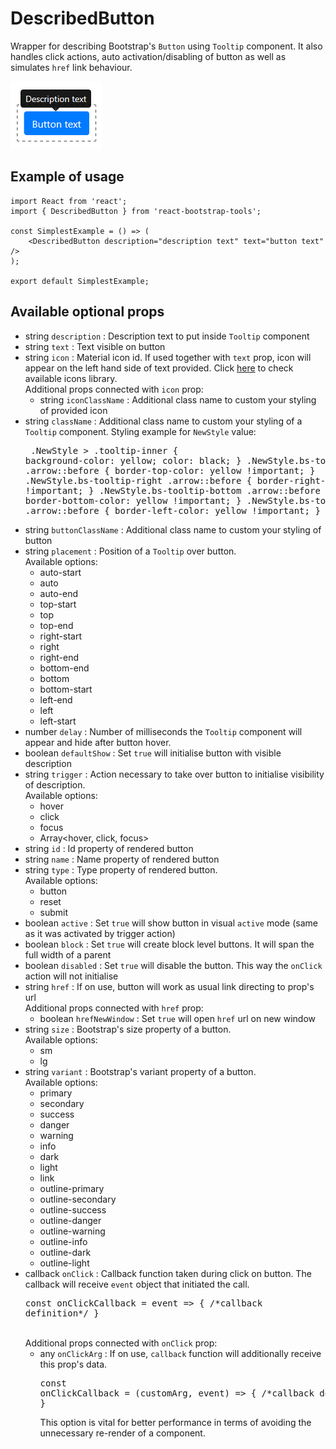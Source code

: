 # DescribedButton

Wrapper for describing Bootstrap's `Button` using `Tooltip` component. It also handles click actions, auto activation/disabling of button as well as simulates `href` link behaviour.

![DescribedButton example](../../../../readme_img/DescribedButtonExample.png)

## Example of usage

```
import React from 'react';
import { DescribedButton } from 'react-bootstrap-tools';

const SimplestExample = () => (
    <DescribedButton description="description text" text="button text" />
);

export default SimplestExample;
```

## Available optional props

- string `description` : Description text to put inside `Tooltip` component
- string `text` : Text visible on button
- string `icon` : Material icon id. If used together with `text` prop, icon will appear on the left hand side of text provided. Click [here](https://material.io/tools/icons/?style=baseline) to check available icons library.<br />
  Additional props connected with `icon` prop:
  - string `iconClassName` : Additional class name to custom your styling of provided icon
- string `className` : Additional class name to custom your styling of a `Tooltip` component.
  Styling example for `NewStyle` value:<pre>
  .NewStyle > .tooltip-inner {
  background-color: yellow;
  color: black;
  }
  .NewStyle.bs-tooltip-top .arrow::before {
  border-top-color: yellow !important;
  }
  .NewStyle.bs-tooltip-right .arrow::before {
  border-right-color: yellow !important;
  }
  .NewStyle.bs-tooltip-bottom .arrow::before {
  border-bottom-color: yellow !important;
  }
  .NewStyle.bs-tooltip-left .arrow::before {
  border-left-color: yellow !important;
  }</pre>
- string `buttonClassName` : Additional class name to custom your styling of button
- string `placement` : Position of a `Tooltip` over button.<br />
  Available options:
  - auto-start
  - auto
  - auto-end
  - top-start
  - top
  - top-end
  - right-start
  - right
  - right-end
  - bottom-end
  - bottom
  - bottom-start
  - left-end
  - left
  - left-start
- number `delay` : Number of milliseconds the `Tooltip` component will appear and hide after button hover.
- boolean `defaultShow` : Set `true` will initialise button with visible description
- string `trigger` : Action necessary to take over button to initialise visibility of description.<br />
  Available options:
  - hover
  - click
  - focus
  - Array<hover, click, focus>
- string `id` : Id property of rendered button
- string `name` : Name property of rendered button
- string `type` : Type property of rendered button.<br />
  Available options:
  - button
  - reset
  - submit
- boolean `active` : Set `true` will show button in visual `active` mode (same as it was activated by trigger action)
- boolean `block` : Set `true` will create block level buttons. It will span the full width of a parent
- boolean `disabled` : Set `true` will disable the button. This way the `onClick` action will not initialise
- string `href` : If on use, button will work as usual link directing to prop's url<br />
  Additional props connected with `href` prop:
  - boolean `hrefNewWindow` : Set `true` will open `href` url on new window<br />
- string `size` : Bootstrap's size property of a button.<br />
  Available options:
  - sm
  - lg
- string `variant` : Bootstrap's variant property of a button.<br />
  Available options:
  - primary
  - secondary
  - success
  - danger
  - warning
  - info
  - dark
  - light
  - link
  - outline-primary
  - outline-secondary
  - outline-success
  - outline-danger
  - outline-warning
  - outline-info
  - outline-dark
  - outline-light
- callback `onClick` : Callback function taken during click on button. The callback will receive `event` object that initiated the call.<pre>const onClickCallback = event => { /\*callback definition\*/ }</pre><br />
  Additional props connected with `onClick` prop:
  - any `onClickArg` : If on use, `callback` function will additionally receive this prop's data.<br /><pre>const onClickCallback = (customArg, event) => { /\*callback definition\*/ }</pre>This option is vital for better performance in terms of avoiding the unnecessary re-render of a component.